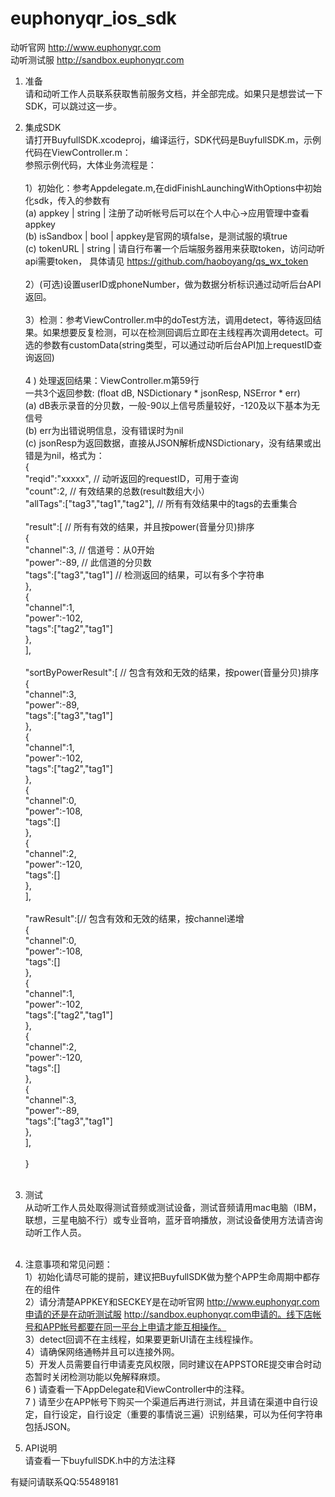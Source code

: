 # euphonyqr_ios_sdk

动听官网 http://www.euphonyqr.com</br>
动听测试服 http://sandbox.euphonyqr.com</br>

1. 准备</br>
  请和动听工作人员联系获取售前服务文档，并全部完成。如果只是想尝试一下SDK，可以跳过这一步。
2. 集成SDK</br>
  请打开BuyfullSDK.xcodeproj，编译运行，SDK代码是BuyfullSDK.m，示例代码在ViewController.m：</br>
  参照示例代码，大体业务流程是：</br></br>
  1）初始化：参考Appdelegate.m,在didFinishLaunchingWithOptions中初始化sdk，传入的参数有</br>
  (a) appkey | string | 注册了动听帐号后可以在个人中心->应用管理中查看appkey</br>
  (b) isSandbox | bool | appkey是官网的填false，是测试服的填true</br>
  (c) tokenURL | string | 请自行布署一个后端服务器用来获取token，访问动听api需要token， 具体请见 https://github.com/haoboyang/qs_wx_token</br></br>
  2）(可选)设置userID或phoneNumber，做为数据分析标识通过动听后台API返回。</br></br>
  3）检测：参考ViewController.m中的doTest方法，调用detect，等待返回结果。如果想要反复检测，可以在检测回调后立即在主线程再次调用detect。可选的参数有customData(string类型，可以通过动听后台API加上requestID查询返回)</br></br>
  4 ) 处理返回结果：ViewController.m第59行 </br> 
    一共3个返回参数: (float dB, NSDictionary * jsonResp, NSError * err)</br>
    (a) dB表示录音的分贝数，一般-90以上信号质量较好，-120及以下基本为无信号</br>
    (b) err为出错说明信息，没有错误时为nil</br>
    (c) jsonResp为返回数据，直接从JSON解析成NSDictionary，没有结果或出错是为nil，格式为：</br>
    {</br>
        "reqid":"xxxxx", // 动听返回的requestID，可用于查询</br>
        "count":2, // 有效结果的总数(result数组大小）</br>
        "allTags":["tag3","tag1","tag2"], // 所有有效结果中的tags的去重集合</br></br>
        "result":[ // 所有有效的结果，并且按power(音量分贝)排序</br>
            {</br>
                "channel":3, // 信道号：从0开始</br>
                "power":-89, // 此信道的分贝数</br>
                "tags":["tag3","tag1"] // 检测返回的结果，可以有多个字符串</br>
            },</br>
            {</br>
                "channel":1,</br>
                "power":-102,</br>
                "tags":["tag2","tag1"]</br>
            },</br>
        ],</br></br>
        "sortByPowerResult":[ // 包含有效和无效的结果，按power(音量分贝)排序</br>
            {</br>
                "channel":3,</br>
                "power":-89,</br>
                "tags":["tag3","tag1"]</br>
            },</br>
            {</br>
                "channel":1,</br>
                "power":-102,</br>
                "tags":["tag2","tag1"]</br>
            },</br>
            {</br>
                "channel":0,</br>
                "power":-108,</br>
                "tags":[]</br>
            },</br>
            {</br>
                "channel":2,</br>
                "power":-120,</br>
                "tags":[]</br>
            },</br>
        ],</br></br>
        "rawResult":[// 包含有效和无效的结果，按channel递增</br>
            {</br>
                "channel":0,</br>
                "power":-108,</br>
                "tags":[]</br>
            },</br>
            {</br>
                "channel":1,</br>
                "power":-102,</br>
                "tags":["tag2","tag1"]</br>
            },</br>
            {</br>
                "channel":2,</br>
                "power":-120,</br>
                "tags":[]</br>
            },</br>
            {</br>
                "channel":3,</br>
                "power":-89,</br>
                "tags":["tag3","tag1"]</br>
            },</br>
        ],</br></br>
    }</br></br>

3. 测试</br>
  从动听工作人员处取得测试音频或测试设备，测试音频请用mac电脑（IBM，联想，三星电脑不行）或专业音响，蓝牙音响播放，测试设备使用方法请咨询动听工作人员。</br></br>
4. 注意事项和常见问题：</br>
  1）初始化请尽可能的提前，建议把BuyfullSDK做为整个APP生命周期中都存在的组件</br>
  2）请分清楚APPKEY和SECKEY是在动听官网 http://www.euphonyqr.com申请的还是在动听测试服 http://sandbox.euphonyqr.com申请的。线下店帐号和APP帐号都要在同一平台上申请才能互相操作。</br>
  3）detect回调不在主线程，如果要更新UI请在主线程操作。</br>
  4）请确保网络通畅并且可以连接外网。</br>
  5）开发人员需要自行申请麦克风权限，同时建议在APPSTORE提交审合时动态暂时关闭检测功能以免解释麻烦。</br>
  6 ) 请查看一下AppDelegate和ViewController中的注释。</br>
  7 ) 请至少在APP帐号下购买一个渠道后再进行测试，并且请在渠道中自行设定，自行设定，自行设定（重要的事情说三遍）识别结果，可以为任何字符串包括JSON。</br>
  
  
5. API说明</br>
  请查看一下buyfullSDK.h中的方法注释
  
  
  有疑问请联系QQ:55489181